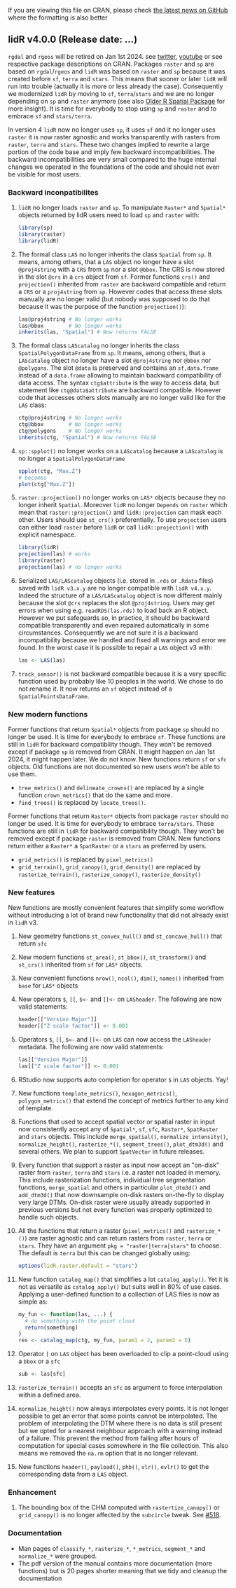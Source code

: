 If you are viewing this file on CRAN, please check [the latest news on GitHub](https://github.com/r-lidar/lidR/blob/master/NEWS.md) where the formatting is also better

## lidR v4.0.0 (Release date: ...)

`rgdal` and `rgeos` will be retired on Jan 1st 2024. see [twitter](https://twitter.com/RogerBivand/status/1407705212538822656), [youtube](https://www.youtube.com/watch?v=cK08bxUJn5A) or see respective package descriptions on CRAN. Packages `raster` and `sp` are based on `rgdal`/`rgeos` and `lidR` was based on `raster` and `sp` because it was created before `sf`, `terra` and `stars`. This means that sooner or later `lidR` will run into trouble (actually it is more or less already the case). Consequently we modernized `lidR` by moving to `sf`, `terra`/`stars` and we are no longer depending on `sp` and `raster` anymore (see also [Older R Spatial Package](https://keen-swartz-3146c4.netlify.app/older.html) for more insight). It is time for everybody to stop using `sp` and `raster` and to embrace `sf` and `stars/terra`.

In version 4 `lidR` now no longer uses `sp`, it uses `sf` and it no longer uses `raster` it is now raster agnostic and works transparently with rasters from `raster`, `terra` and `stars`. These two changes implied to rewrite a large portion of the code base and imply few backward incompatibilities. The backward incompatibilities are very small compared to the huge internal changes we operated in the foundations of the code and should not even be visible for most users.

### Backward inconpatibilites

1. `lidR` no longer loads `raster` and `sp`. To manipulate `Raster*` and `Spatial*` objects returned by lidR users need to load `sp` and `raster` with:
    ```r
    library(sp)
    library(raster)
    library(lidR)
    ```

2. The formal class `LAS` no longer inherits the class `Spatial` from `sp`. It means, among others, that a `LAS` object no longer have a slot `@proj4string` with a `CRS` from `sp` nor a slot `@bbox`. The CRS is now stored in the slot `@crs` in a `crs` object from `sf`. Former functions `crs()` and `projection()` inherited from `raster` are backward compatible and return a `CRS` or a `proj4string` from `sp`. However codes that access these slots manually are no longer valid (but nobody was supposed to do that because it was the purpose of the function `projection()`):
    ```r
    las@proj4string # No longer works
    las@bbox        # No longer works
    inherits(las, "Spatial") # Now returns FALSE
    ```

3. The formal class `LAScatalog` no longer inherits the class `SpatialPolygonDataFrame` from `sp`. It means, among others, that a `LAScatalog` object no longer have a slot `@proj4string` nor `@bbox` nor `@polygons`. The slot `@data` is preserved and contains an `sf,data.frame` instead of a `data.frame` allowing to maintain backward compatibility of data access. The syntax `ctg$attribute` is the way to access data, but statement like `ctg@data$attribute` are backward compatible. However code that accesses others slots manually are no longer valid like for the `LAS` class:
    ```r
    ctg@proj4string # No longer works
    ctg@bbox        # No longer works
    ctg@polygons    # No longer works
    inherits(ctg, "Spatial") # Now returns FALSE
    ```

4. `sp::spplot()` no longer works on a `LAScatalog` because a `LAScatalog` is no longer a `SpatialPolygonDataFrame`
    ```r
    spplot(ctg, "Max.Z")
    # becomes
    plot(ctg["Max.Z"])
    ```
    
5. `raster::projection()` no longer works on `LAS*` objects because they no longer inherit `Spatial`. Moreover `lidR` no longer `Depends` on `raster` which mean that `raster::projection()` and `lidR::projection` can mask each other. Users should use `st_crs()` preferentially. To use `projection` users can either load `raster` before `lidR` or call `lidR::projection()` with explicit namespace.

    ```r
    library(lidR)
    projection(las) # works
    library(raster)
    projection(las) # no longer works
    ```

6. Serialized `LAS/LAScatalog` objects (i.e. stored in `.rds` or `.Rdata` files) saved with `lidR v3.x.y` are no longer compatible with `lidR v4.x.y`. Indeed the structure of a `LAS/LAScatalog` object is now different mainly because the slot `@crs` replaces the slot `@proj4string`. Users may get errors when using e.g. `readRDS(las.rds)` to load back an R object. However we put safeguards so, in practice, it should be backward compatible transparently and even repaired automatically in some circumstances. Consequently we are not sure it is a backward incompatibility because we handled and fixed all warnings and error we found. In the worst case it is possible to repair a `LAS` object v3 with:
    ```r
    las <- LAS(las)
    ```

7. `track_sensor()` is not backward compatible because it is a very specific function used by probably like 10 peoples in the world. We chose to do not rename it. It now returns an `sf` object instead of a `SpatialPointsDataFrame`.

### New modern functions

Former functions that return `Spatial*` objects from package `sp` should no longer be used. It is time for everybody to embrace `sf`. These functions are still in `lidR` for backward compatibility though. They won't be removed except if package `sp` is removed from CRAN. It might happen on Jan 1st 2024, it might happen later. We do not know. New functions return `sf` or `sfc` objects. Old functions are not documented so new users won't be able to use them.

- `tree_metrics()` and `delineate_crowns()` are replaced by a single function `crown_metrics()` that do the same and more.
- `find_trees()` is replaced by `locate_trees()`.

Former functions that return `Raster*` objects from package `raster` should no longer be used. It is time for everybody to embrace `terra/stars`. These functions are still in `lidR` for backward compatibility though.  They won't be removed except if package `raster` is removed from CRAN. New functions return either a `Raster*` a `SpatRaster` or a `stars` as preferred by users.

- `grid_metrics()` is replaced by `pixel_metrics()`
- `grid_terrain()`, `grid_canopy()`, `grid_density()` are replaced by `rasterize_terrain()`, `rasterize_canopy()`, `rasterize_density()` 

### New features

New functions are mostly convenient features that simplify some workflow without introducing a lot of brand new functionality that did not already exist in `lidR` v3.

1. New geometry functions `st_convex_hull()` and `st_concave_hull()` that return `sfc`

2. New modern functions `st_area()`, `st_bbox()`, `st_transform()` and `st_crs()` inherited from `sf` for `LAS*` objects.

3. New convenient functions `nrow()`, `ncol()`, `dim()`, `names()` inherited from `base` for `LAS*` objects

4. New operators `$`,  `[[`, `$<-` and `[[<-` on `LASheader`. The following are now valid statements:
    ```r
    header[["Version Major"]]
    header[["Z scale factor"]] <- 0.001
    ```

5. Operators  `$`,  `[[`, `$<-` and `[[<-` on `LAS` can now access the `LASheader` metadata. The following are now valid statements:
    ```r
    las[["Version Major"]]
    las[["Z scale factor"]] <- 0.001
    ```

6. RStudio now supports auto completion for operator `$` in `LAS` objects. Yay!

7. New functions `template_metrics()`, `hexagon_metrics()`, `polygon_metrics()` that extend the concept of metrics further to any kind of template.

8. Functions that used to accept spatial vector or spatial raster in input now consistently accept any of `Spatial*`, `sf`, `sfc`, `Raster*`, `SpatRaster` and `stars` objects. This include `merge_spatial()`, `normalize_intensity()`, `normalize_height()`, `rasterize_*()`, `segment_trees()`, `plot_dtm3d()` and several others. We plan to support `SpatVector` in future releases.

9. Every function that support a raster as input now accept an "on-disk" raster from `raster`, `terra` and `stars`  i.e. a raster not loaded in memory. This include rasterization functions, individual tree segmentation functions, `merge_spatial` and others in particular `plot_dtm3d()` and `add_dtm3d()` that now downsample on-disk rasters on-the-fly to display very large DTMs. On-disk raster were usually already supported in previous versions but not every function was properly optimized to handle such objects.

10. All the functions that return a raster (`pixel_metrics()` and `rasterize_*()`) are raster agnostic and can return rasters from `raster`, `terra` or `stars`. They have an argument `pkg = "raster|terra|stars"` to choose. The default is `terra` but this can be changed globally using:
    ```r
    options(lidR.raster.default = "stars")
    ```

11. New function `catalog_map()` that simplifies a lot `catalog_apply()`. Yet it is not as versatile as `catalog_apply()` but suits well in 80% of use cases. Applying a user-defined function to a collection of LAS files is now as simple as:
    ```r
    my_fun <- function(las, ...) {
      # do something with the point cloud
      return(something)
    }
    res <- catalog_map(ctg, my_fun, param1 = 2, param2 = 5)
    ```

12. Operator `[` on `LAS` object has been overloaded to clip a point-cloud using a `bbox` or a `sfc`
    ```r
    sub <- las[sfc]
    ```
  
13. `rasterize_terrain()` accepts an `sfc` as argument to force interpolation within a defined area.

14. `normalize_height()` now always interpolates every points. It is not longer possible to get an error that some points cannot be interpolated. The problem of interpolating the DTM where there is no data is still present but we opted for a nearest neighbour approach with a warning instead of a failure. This prevent the method from failing after hours of computation for special cases somewhere in the file collection. This also means we removed the `na.rm` option that is no longer relevant.

15. New functions `header()`, `payload()`, `phb()`, `vlr()`, `evlr()` to get the corresponding data from a `LAS` object.

### Enhancement

1. The bounding box of the CHM computed with `rastertize_canopy()` or `grid_canopy()` is no longer affected by the `subcircle` tweak. See [#518](https://github.com/r-lidar/lidR/issues/518).

### Documentation

- Man pages of `classify_*`, `rasterize_*`, `*_metrics`, `segment_*` and `normalize_*` were grouped.
- The pdf version of the manual contains more documentation (more functions) but is 20 pages shorter meaning that we tidy and cleanup the documentation


